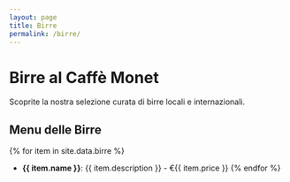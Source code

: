 ```yaml
---
layout: page
title: Birre
permalink: /birre/
---
```


# Birre al Caffè Monet

Scoprite la nostra selezione curata di birre locali e internazionali.

## Menu delle Birre

{% for item in site.data.birre %}
- **{{ item.name }}**: {{ item.description }} - €{{ item.price }}
{% endfor %}